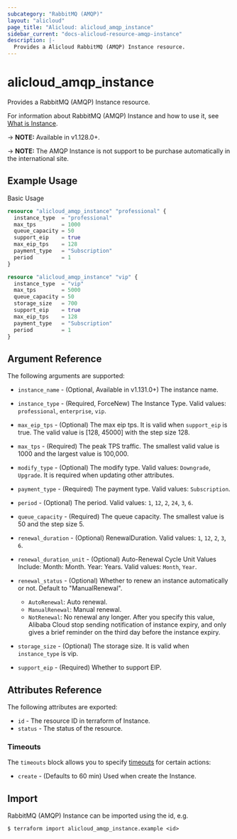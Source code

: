 ```yaml
---
subcategory: "RabbitMQ (AMQP)"
layout: "alicloud"
page_title: "Alicloud: alicloud_amqp_instance"
sidebar_current: "docs-alicloud-resource-amqp-instance"
description: |-
  Provides a Alicloud RabbitMQ (AMQP) Instance resource.
---
```


# alicloud\_amqp\_instance

Provides a RabbitMQ (AMQP) Instance resource.

For information about RabbitMQ (AMQP) Instance and how to use it, see [What is Instance](https://www.alibabacloud.com/help/doc-detail/101631.htm).

-> **NOTE:** Available in v1.128.0+.

-> **NOTE:** The AMQP Instance is not support to be purchase automatically in the international site.

## Example Usage

Basic Usage

```terraform
resource "alicloud_amqp_instance" "professional" {
  instance_type  = "professional"
  max_tps        = 1000
  queue_capacity = 50
  support_eip    = true
  max_eip_tps    = 128
  payment_type   = "Subscription"
  period         = 1
}

resource "alicloud_amqp_instance" "vip" {
  instance_type  = "vip"
  max_tps        = 5000
  queue_capacity = 50
  storage_size   = 700
  support_eip    = true
  max_eip_tps    = 128
  payment_type   = "Subscription"
  period         = 1
}
```

## Argument Reference

The following arguments are supported:

* `instance_name` - (Optional, Available in v1.131.0+) The instance name.
* `instance_type` - (Required, ForceNew) The Instance Type. Valid values: `professional`, `enterprise`, `vip`.
* `max_eip_tps` - (Optional) The max eip tps. It is valid when `support_eip` is true. The valid value is [128, 45000] with the step size 128.
* `max_tps` - (Required) The peak TPS traffic. The smallest valid value is 1000 and the largest value is 100,000.
* `modify_type` - (Optional) The modify type. Valid values: `Downgrade`, `Upgrade`. It is required when updating other attributes.
* `payment_type` - (Required) The payment type. Valid values: `Subscription`.
* `period` - (Optional) The period. Valid values: `1`, `12`, `2`, `24`, `3`, `6`.
* `queue_capacity` - (Required) The queue capacity. The smallest value is 50 and the step size 5.
* `renewal_duration` - (Optional) RenewalDuration. Valid values: `1`, `12`, `2`, `3`, `6`.
* `renewal_duration_unit` - (Optional) Auto-Renewal Cycle Unit Values Include: Month: Month. Year: Years. Valid values: `Month`, `Year`.
* `renewal_status` - (Optional) Whether to renew an instance automatically or not. Default to "ManualRenewal".
  - `AutoRenewal`: Auto renewal.
  - `ManualRenewal`: Manual renewal.
  - `NotRenewal`: No renewal any longer. After you specify this value, Alibaba Cloud stop sending notification of instance expiry, and only gives a brief reminder on the third day before the instance expiry.
  
* `storage_size` - (Optional) The storage size. It is valid when `instance_type` is vip.
* `support_eip` - (Required) Whether to support EIP.

## Attributes Reference

The following attributes are exported:

* `id` - The resource ID in terraform of Instance.
* `status` - The status of the resource.

### Timeouts

The `timeouts` block allows you to specify [timeouts](https://www.terraform.io/docs/configuration-0-11/resources.html#timeouts) for certain actions:

* `create` - (Defaults to 60 min) Used when create the Instance.

## Import

RabbitMQ (AMQP) Instance can be imported using the id, e.g.

```
$ terraform import alicloud_amqp_instance.example <id>
```
